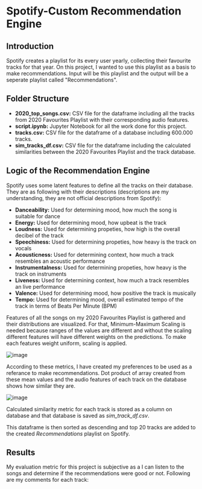 # Spotify-Custom Recommendation Engine

## Introduction

Spotify creates a playlist for its every user yearly, collecting their favourite tracks for that year. On this project, I wanted to use this playlist as a basis to make recommendations. Input will be this playlist and the output will be a seperate playlist called "Recommendations".

## Folder Structure
* **2020_top_songs.csv:** CSV file for the dataframe including all the tracks from 2020 Favourites Playlist with their corresponding audio features.
* **script.ipynb:** Jupyter Notebook for all the work done for this project.
* **tracks.csv:** CSV file for the dataframe of a database including 600.000 tracks. 
* **sim_tracks_df.csv:** CSV file for the dataframe including the calculated similarities between the 2020 Favourites Playlist and the track database.

## Logic of the Recommendation Engine
Spotify uses some latent features to define all the tracks on their database. They are as following with their descriptions (descriptions are my understanding, they are not official descriptions from Spotify):
* **Danceability:** Used for determining mood, how much the song is suitable for dance
* **Energy:** Used for determining mood, how upbeat is the track
* **Loudness:** Used for determining propeties, how high is the overall decibel of the track
* **Speechiness:** Used for determining propeties, how heavy is the track on vocals
* **Acousticness:** Used for determining context, how much a track resembles an acoustic performance
* **Instrumentalness:** Used for determining propeties, how heavy is the track on instruments
* **Liveness:** Used for determining context, how much a track resembles an live performance
* **Valence:** Used for determining mood, how positive the track is musically
* **Tempo:** Used for determining mood, overall estimated tempo of the track in terms of Beats Per Minute (BPM)

Features of all the songs on my 2020 Favourites Playlist is gathered and their distributions are visualized. For that, Minimum-Maximum Scaling is needed because ranges of the values are different and without the scaling different features will have different weights on the predictions. To make each features weight uniform, scaling is applied. 

![image](https://user-images.githubusercontent.com/61328773/119312020-7a5ed780-bc7a-11eb-92a4-5f660ed4ec86.png)

According to these metrics, I have created my preferences to be used as a referance to make recommendations. Dot product of array created from these mean values and the audio features of each track on the database shows how similar they are.

![image](https://user-images.githubusercontent.com/61328773/119314315-49cc6d00-bc7d-11eb-897b-b5758985a6b2.png)

Calculated similarity metric for each track is stored as a column on database and that database is saved as *sim_track_df.csv*.

This dataframe is then sorted as descending and top 20 tracks are added to the created *Recommendations* playlist on Spotify.

## Results

My evaluation metric for this project is subjective as a I can listen to the songs and determine if the recommendations were good or not.
Following are my comments for each track:
